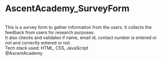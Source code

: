 # AscentAcademy_SurveyForm
<br>
This is a survey form to gather information from the users. It collects the feedback from users for research purposes.
<br>
It also checks and validates if name, email id, contact number is entered or not and correctly entered or not.
<br>
Tech stack used: HTML, CSS, JavaScript
<br>
@AscentAcademy
<br><br>
